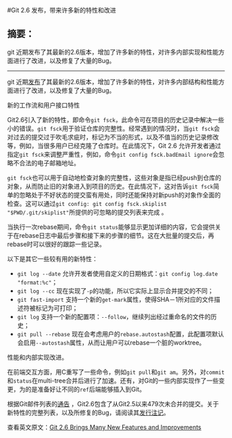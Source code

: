 #Git 2.6 发布，带来许多新的特性和改进 

## 摘要：

git 近期发布了其最新的2.6版本，增加了许多新的特性，对许多内部实现和性能方面进行了改进，以及修复了大量的Bug。

--------------------------------------------------
git 近期[发布](https://github.com/blog/2066-git-2-6-including-flexible-fsck-and-improved-status)了其最新的2.6版本，增加了许多新的特性，对许多内部结构和性能方面进行了改进，以及修复了大量的Bug。

新的工作流和用户接口特性

Git2.6引入了新的特性，即命令`git fsck`，此命令可在项目的历史记录中解决一些小的错误。`git fsck`用于验证仓库的完整性。经常遇到的情况时，当`git fsck`会对过去的提交过于吹毛求疵时，标记为不当的形式，以及不值当的历史记录修改等，例如，当很多用户已经克隆了仓库时。在此情况下，Git 2.6 允许开发者通过指定`git fsck`来调整严重性，例如，命令`git config fsck.badEmail ignore`会忽略不合法的电子邮箱地址。

`git fsck`也可以用于自动地检查对象的完整性，这些对象是指已经push到仓库的对象，从而防止旧的对象进入到项目的历史。在此情况下，这对告诉`git fsck`简单的忽略处于不好状态的提交蛮有用处，同时还能保持对新push的对象作全面的检查。这可以通过`git config: git config fsck.skiplist "$PWD/.git/skiplist"`所提供的可忽略的提交列表来完成 。

当执行一次rebase期间，命令`git status`能够显示更加详细的内容，它会提供关于在rebase日志中最后步骤和接下来的步骤的细节。这在大批量的提交后，再rebase时可以很好的跟踪一些记录。

以下是其它一些较有用的新特性：

 * `git log --date` 允许开发者使用自定义的日期格式：`git config log.date "format:%c"`；
 * `git log --cc` 现在实现了`-p`的功能，所以它实际上显示合并提交的不同；
 * `git fast-import` 支持一个新的`get-mark`属性，使得SHA－1所对应的文件描述符被标记为可打印；
 * `git log`  支持一个新的配置项：`--follow`，继续列出经过重命名的文件的历史；
 * `git pull --rebase` 现在会考虑用户的`rebase.autostash`配置，此配置项默认会启用`--autostash`属性，从而让用户可以rebase一个脏的worktree。
 
性能和内部实现改进。

在前端交互方面，用C重写了一些命令，例如`git pull`和`git am`。另外，对`commit`和`status`在multi-tree合并后进行了加速。还有，对Git的一些内部实现作了一些变更，为的是准备好让不同的`ref`后端能够插入到Git。

根据Git邮件列表的[通告](http://lkml.iu.edu/hypermail/linux/kernel/1509.3/02871.html) ，Git2.6包含了从Git2.5以来479次未合并的提交。关于新特性的完整列表，以及所修复的Bug，请阅读其[发行注记](https://raw.githubusercontent.com/git/git/master/Documentation/RelNotes/2.6.0.txt)。

查看英文原文：[Git 2.6 Brings Many New Features and Improvements](http://www.infoq.com/news/2015/10/git-26-released)
